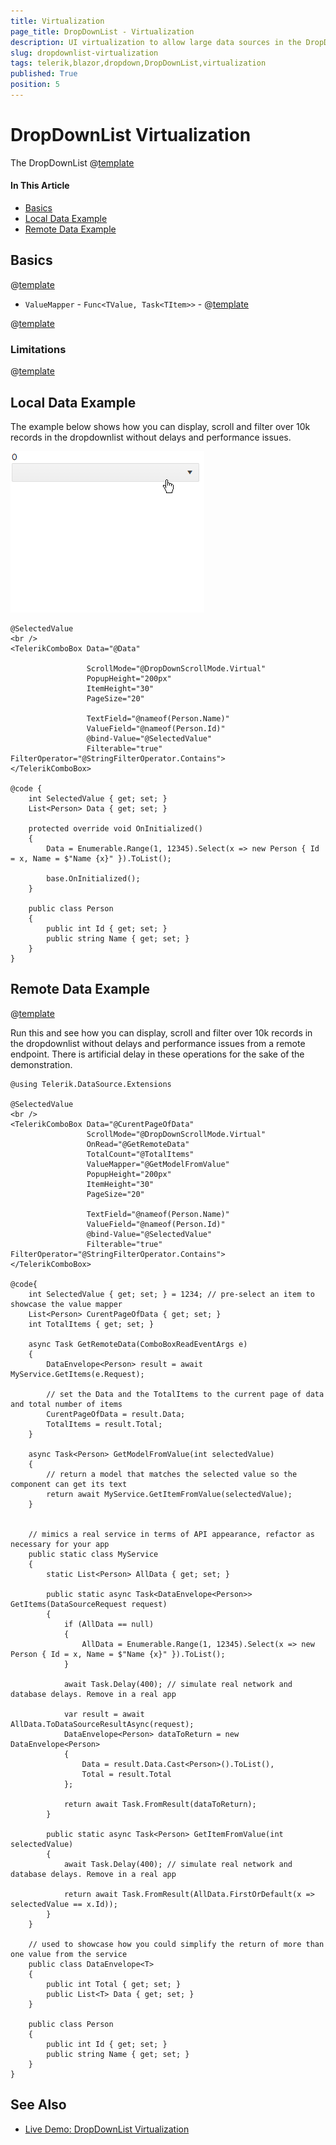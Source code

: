 ```yaml
---
title: Virtualization
page_title: DropDownList - Virtualization
description: UI virtualization to allow large data sources in the DropDownList for Blazor.
slug: dropdownlist-virtualization
tags: telerik,blazor,dropdown,DropDownList,virtualization
published: True
position: 5
---
```


# DropDownList Virtualization

The DropDownList @[template](/_contentTemplates/common/dropdowns-virtualization.md#value-proposition)

#### In This Article

* [Basics](#basics)
* [Local Data Example](#local-data-example)
* [Remote Data Example](#remote-data-example)

## Basics

@[template](/_contentTemplates/common/dropdowns-virtualization.md#basics-core)


* `ValueMapper` - `Func<TValue, Task<TItem>>` - @[template](/_contentTemplates/common/dropdowns-virtualization.md#value-mapper-text)

@[template](/_contentTemplates/common/dropdowns-virtualization.md#remote-data-specifics)

### Limitations

@[template](/_contentTemplates/common/dropdowns-virtualization.md#limitations)

## Local Data Example

The example below shows how you can display, scroll and filter over 10k records in the dropdownlist without delays and performance issues.

![Virtual Scrolling of large local data](images/dropdownlist-virtual-scrolling-local.gif)

````CSHTML
@SelectedValue
<br />
<TelerikComboBox Data="@Data"

                 ScrollMode="@DropDownScrollMode.Virtual"
                 PopupHeight="200px"
                 ItemHeight="30"
                 PageSize="20"

                 TextField="@nameof(Person.Name)"
                 ValueField="@nameof(Person.Id)"
                 @bind-Value="@SelectedValue"
                 Filterable="true" FilterOperator="@StringFilterOperator.Contains">
</TelerikComboBox>

@code {
    int SelectedValue { get; set; }
    List<Person> Data { get; set; }

    protected override void OnInitialized()
    {
        Data = Enumerable.Range(1, 12345).Select(x => new Person { Id = x, Name = $"Name {x}" }).ToList();

        base.OnInitialized();
    }

    public class Person
    {
        public int Id { get; set; }
        public string Name { get; set; }
    }
}
````

## Remote Data Example

@[template](/_contentTemplates/common/dropdowns-virtualization.md#remote-data-sample-intro)

Run this and see how you can display, scroll and filter over 10k records in the dropdownlist without delays and performance issues from a remote endpoint. There is artificial delay in these operations for the sake of the demonstration.

````CSHTML
@using Telerik.DataSource.Extensions

@SelectedValue
<br />
<TelerikComboBox Data="@CurentPageOfData"
                 ScrollMode="@DropDownScrollMode.Virtual"
                 OnRead="@GetRemoteData"
                 TotalCount="@TotalItems"
                 ValueMapper="@GetModelFromValue"
                 PopupHeight="200px"
                 ItemHeight="30"
                 PageSize="20"

                 TextField="@nameof(Person.Name)"
                 ValueField="@nameof(Person.Id)"
                 @bind-Value="@SelectedValue"
                 Filterable="true" FilterOperator="@StringFilterOperator.Contains">
</TelerikComboBox>

@code{
    int SelectedValue { get; set; } = 1234; // pre-select an item to showcase the value mapper
    List<Person> CurentPageOfData { get; set; }
    int TotalItems { get; set; }

    async Task GetRemoteData(ComboBoxReadEventArgs e)
    {
        DataEnvelope<Person> result = await MyService.GetItems(e.Request);

        // set the Data and the TotalItems to the current page of data and total number of items
        CurentPageOfData = result.Data;
        TotalItems = result.Total;
    }

    async Task<Person> GetModelFromValue(int selectedValue)
    {
        // return a model that matches the selected value so the component can get its text
        return await MyService.GetItemFromValue(selectedValue);
    }


    // mimics a real service in terms of API appearance, refactor as necessary for your app
    public static class MyService
    {
        static List<Person> AllData { get; set; }

        public static async Task<DataEnvelope<Person>> GetItems(DataSourceRequest request)
        {
            if (AllData == null)
            {
                AllData = Enumerable.Range(1, 12345).Select(x => new Person { Id = x, Name = $"Name {x}" }).ToList();
            }

            await Task.Delay(400); // simulate real network and database delays. Remove in a real app

            var result = await AllData.ToDataSourceResultAsync(request);
            DataEnvelope<Person> dataToReturn = new DataEnvelope<Person>
            {
                Data = result.Data.Cast<Person>().ToList(),
                Total = result.Total
            };

            return await Task.FromResult(dataToReturn);
        }

        public static async Task<Person> GetItemFromValue(int selectedValue)
        {
            await Task.Delay(400); // simulate real network and database delays. Remove in a real app

            return await Task.FromResult(AllData.FirstOrDefault(x => selectedValue == x.Id));
        }
    }

    // used to showcase how you could simplify the return of more than one value from the service
    public class DataEnvelope<T>
    {
        public int Total { get; set; }
        public List<T> Data { get; set; }
    }

    public class Person
    {
        public int Id { get; set; }
        public string Name { get; set; }
    }
}
````


## See Also

  * [Live Demo: DropDownList Virtualization](https://demos.telerik.com/blazor-ui/dropdownlist/virtualization)
   
  
